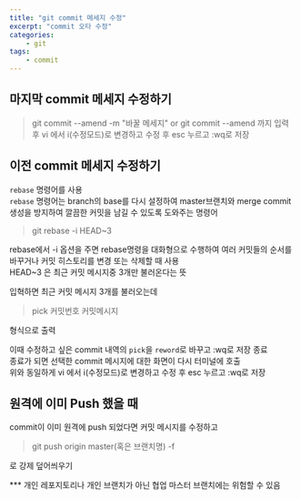 ```yaml
--- 
title: "git commit 메세지 수정" 
excerpt: "commit 오타 수정"
categories: 
    - git
tags: 
    - commit
--- 
```

## 마지막 commit 메세지 수정하기

>git commit --amend -m "바꿀 메세지"
>or
>git commit --amend
>까지 입력후 vi 에서 i(수정모드)로 변경하고 수정 후 esc 누르고 :wq로 저장

## 이전 commit 메세지 수정하기

`rebase` 명령어를 사용  
`rebase` 명령어는 branch의 base를 다시 설정하여 master브랜치와 merge commit생성을 방지하여 깔끔한 커밋을 남길 수 있도록 도와주는 명령어

>git rebase -i HEAD~3

rebase에서 -i 옵션을 주면 rebase명령을  대화형으로 수행하여 여러 커밋들의 순서를 바꾸거나 커밋 히스토리를 변경 또는 삭제할 때 사용  
HEAD~3 은 최근 커밋 메시지중 3개만 불러온다는 뜻

입혁하면 최근 커밋 메시지 3개를 불러오는데  

>pick 커밋번호 커밋메시지

형식으로 출력

이때 수정하고 싶은 commit 내역의 `pick`을 `reword`로 바꾸고 :wq로 저장 종료  
종료가 되면 선택한 commit 메시지에 대한 화면이 다시 터미널에 호출  
위와 동일하게 vi 에서 i(수정모드)로 변경하고 수정 후 esc 누르고 :wq로 저장

## 원격에 이미 Push 했을 때

commit이 이미 원격에 push 되었다면 커밋 메시지를 수정하고  

>git push origin master(혹은 브랜치명) -f

로 강제 덮어씌우기  

*** 개인 레포지토리나 개인 브랜치가 아닌 협업 마스터 브랜치에는 위험할 수 있음